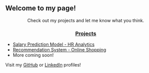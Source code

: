 
## Welcome to my page! ##

<center>Check out my projects and let me know what you think.</center>

### <center><u>Projects</u> ###
* [Salary Prediction Model - HR Analytics](https://github.com/dditucci/salary-prediction-portfolio)
* [Recommendation System - Online Shopping](https://github.com/dditucci/E-Commerce-Recommendations)
* More coming soon\! </center>

Visit my [GitHub](https://github.com/dditucci) or [LinkedIn](https://linkedin.com/in/dominick-ditucci/) profiles\!
